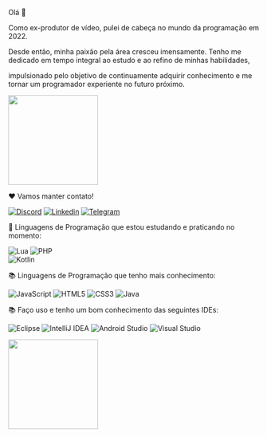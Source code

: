 Olá 🐾

Como ex-produtor de vídeo, pulei de cabeça no mundo da programação em 2022.

Desde então, minha paixão pela área cresceu imensamente. Tenho me dedicado em tempo integral ao estudo e ao refino de minhas habilidades,

impulsionado pelo objetivo de continuamente adquirir conhecimento e me tornar um programador experiente no futuro próximo.





<div>  
  <img height="180em" src="https://github-readme-stats.vercel.app/api?username=shura-dv&show_icons=true&theme=cobalt"/>
</div>
  
 ❤️ Vamos manter contato!
  
  [![Discord](https://img.shields.io/badge/Discord-7289DA?style=for-the-badge&logo=discord&logoColor=white)](https://discord.gg/4hch7Hnefd)
  [![Linkedin](https://img.shields.io/badge/LinkedIn-0077B5?style=for-the-badge&logo=linkedin&logoColor=white)](https://www.linkedin.com/in/alyson-figueiredo-34461a232/)
  [![Telegram](https://img.shields.io/badge/Telegram-2CA5E0?style=for-the-badge&logo=telegram&logoColor=white)](https://t.me/Shuuradv)

  
  🔨 Linguagens de Programação que estou estudando e praticando no momento:
  
  ![Lua](https://img.shields.io/badge/lua-%232C2D72.svg?style=for-the-badge&logo=lua&logoColor=white)
  ![PHP](https://img.shields.io/badge/php-%23777BB4.svg?style=for-the-badge&logo=php&logoColor=white)  
  ![Kotlin](https://img.shields.io/badge/kotlin-%237F52FF.svg?style=for-the-badge&logo=kotlin&logoColor=white)
  
  
  
 📚 Linguagens de Programação que tenho mais conhecimento:
 
 
  ![JavaScript](https://img.shields.io/badge/javascript-%23323330.svg?style=for-the-badge&logo=javascript&logoColor=%23F7DF1E)
  ![HTML5](https://img.shields.io/badge/html5-%23E34F26.svg?style=for-the-badge&logo=html5&logoColor=white)
  ![CSS3](https://img.shields.io/badge/css3-%231572B6.svg?style=for-the-badge&logo=css3&logoColor=white)
  ![Java](https://img.shields.io/badge/java-%23ED8B00.svg?style=for-the-badge&logo=openjdk&logoColor=white)

  📚 Faço uso e tenho um bom conhecimento das seguintes IDEs:


  ![Eclipse](https://img.shields.io/badge/Eclipse-FE7A16.svg?style=for-the-badge&logo=Eclipse&logoColor=white)
  ![IntelliJ IDEA](https://img.shields.io/badge/IntelliJIDEA-000000.svg?style=for-the-badge&logo=intellij-idea&logoColor=white)
  ![Android Studio](https://img.shields.io/badge/Android%20Studio-3DDC84.svg?style=for-the-badge&logo=android-studio&logoColor=white)
  ![Visual Studio](https://img.shields.io/badge/Visual%20Studio-5C2D91.svg?style=for-the-badge&logo=visual-studio&logoColor=white)
  
  
  <div><img height="180em" src="https://github-readme-stats.vercel.app/api/top-langs/?username=shura-dv&layout=compact&theme=cobalt"/></div>
